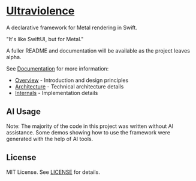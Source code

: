 # [Ultraviolence](https://github.com/schwa/Ultraviolence)

A declarative framework for Metal rendering in Swift.

"It's like SwiftUI, but for Metal."

A fuller README and documentation will be available as the project leaves alpha.

See [Documentation](./Documentation/) for more information:

- [Overview](./Documentation/Overview.md) - Introduction and design principles
- [Architecture](./Documentation/Architecture.md) - Technical architecture details
- [Internals](./Documentation/Internals.md) - Implementation details

## AI Usage

Note: The majority of the code in this project was written without AI assistance. Some demos showing how to use the framework were generated with the help of AI tools.

## License

MIT License. See [LICENSE](./LICENSE) for details.
